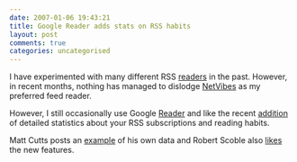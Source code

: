 ```yaml
---
date: 2007-01-06 19:43:21
title: Google Reader adds stats on RSS habits
layout: post
comments: true
categories: uncategorised
---
```

I have experimented with many different RSS
[readers](http://www.nbrightside.com/blog/2005/12/13/comparison-of-rss-readers/)
in the past. However, in recent months, nothing has managed to dislodge
[NetVibes](http://www.nbrightside.com/blog/2006/05/25/good-vibes-from-netvibes/)
as my preferred feed reader.

However, I still occasionally use Google
[Reader](http://reader.google.com/) and like the recent
[addition](http://googlereader.blogspot.com/2007/01/i-like-big-charts-and-i-cannot-lie.html)
of detailed statistics about your RSS subscriptions and reading habits.

Matt Cutts posts an
[example](http://www.mattcutts.com/blog/new-reader-trends-page/) of his
own data and Robert Scoble also
[likes](http://scobleizer.com/2007/01/03/25000-items-read-on-google-reader/)
the new features.

